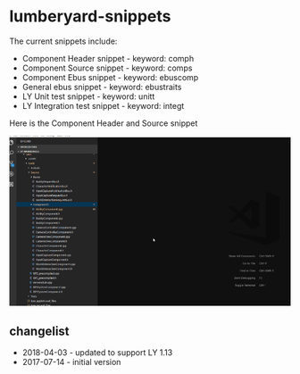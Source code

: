 # lumberyard-snippets

The current snippets include:
* Component Header snippet - keyword: comph
* Component Source snippet - keyword: comps
* Component Ebus snippet - keyword: ebuscomp
* General ebus snippet - keyword: ebustraits
* LY Unit test snippet - keyword: unitt
* LY Integration test snippet - keyword: integt

Here is the Component Header and Source snippet

![snip snip](comph_example.gif)

## changelist
* 2018-04-03 - updated to support LY 1.13
* 2017-07-14 - initial version